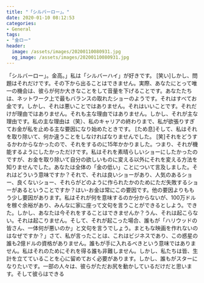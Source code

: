```yaml
---
title: "「シルバーロー」。"
date: 2020-01-10 08:12:53
categories:
- General
tags:
- "金ロー"
header:
  image: /assets/images/20200110080931.jpg
  og_image: /assets/images/20200110080931.jpg
---
```


「シルバーロー」。金高。」私は「シルバーハイ」が好きです。 [笑い]しかし、問題はそれだけです。その下から出ることはできません。実際、あなたにとって唯一の機会は、彼らが何か大きなことをして音量を下げることです。あなたたちは、ネットワーク上で最もバランスの取れたショーのようです。それはすべてお金です。しかし、それは悪いことではありません。それはいいことです。それだけが理由ではありません。それも主な理由ではありません。しかし、それが主な理由です。私の主な理由は（笑）、私のキャリアの終わりまで、私が欲張りすぎてお金が私を止める主な要因になり始めたときです。 [ため息]そして、私はそれを取り除いて、何か違うことをしなければなりませんでした。 [笑]それをどうするかわからなかったので、それをするのに15年かかりました。つまり、それが機能するようにしたかっただけです。私はそれを素晴らしいショーにしたかったのですが、お金を取り除いて自分の欲しいものに変える以外にそれを変える方法を知りませんでした。あなたは全体の「金の低い」ことについて言及しました。それはどういう意味ですか？それで、それは良いショーがあり、人気のあるショー、良くないショー、それらがどのように作られたかのためにただ失敗するショーがあるということですか？はい-お金は常にこの要因です。他の要因よりももう少し要因があります。私はそれが何を意味するのか分からないが、100万ドルを稼ぐ余裕があり、みんなに家に座って文句を言うことができるとしよう。できた。しかし、あなたは今それをすることはできませんか？うん、それは起こらない。それは起こりません。そして、それが起こった場合、誰もが「ハリウッドの皆さん、一体何が悪いのか」と文句を言うでしょう。まともな映画を作れないのはなぜですか？」さて、私が言ったことは、これはビジネスであり、この惑星の誰も2億ドルの資格がありません。誰もが手に入れるべきという意味ではありません。私はそれのためにそれを得る誰も非難しません。しかし、私たちは皆、生計を立てていることを心に留めておく必要があります。しかし、誰もがスターになりたいです。一部の人々は、彼らがただお尻を動かしているだけだと思います。そして彼らはできる

